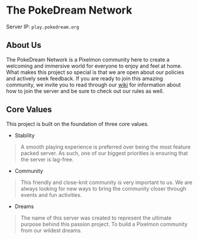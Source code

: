 # The PokeDream Network

Server IP: `play.pokedream.org`

## About Us

The PokeDream Network is a Pixelmon community here to create a welcoming and immersive world for everyone to enjoy and feel at home. What makes this project so special is that we are open about our policies and actively seek feedback. If you are ready to join this amazing community, we invite you to read through our [wiki](http://github.com/PokeDream/Server/wiki) for information about how to join the server and be sure to check out our rules as well.

## Core Values

This project is built on the foundation of three core values.

* Stability
> A smooth playing experience is preferred over being the most feature packed server. As such, one of our biggest priorities is ensuring that the server is lag-free.

* Community
> This friendly and close-knit community is very important to us. We are always looking for new ways to bring the community closer through events and fun activities.

* Dreams
> The name of this server was created to represent the ultimate purpose behind this passion project. To build a Pixelmon community from our wildest dreams.

